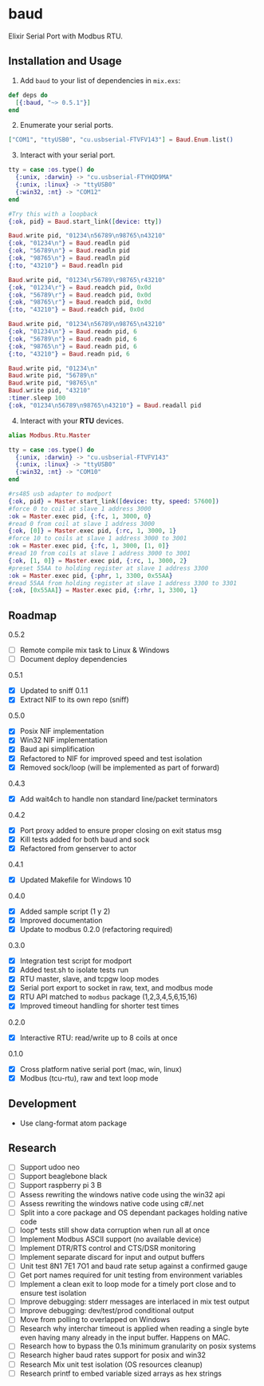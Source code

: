 # baud

Elixir Serial Port with Modbus RTU.

## Installation and Usage

  1. Add `baud` to your list of dependencies in `mix.exs`:

  ```elixir
  def deps do
    [{:baud, "~> 0.5.1"}]
  end
  ```

  2. Enumerate your serial ports.

  ```elixir
  ["COM1", "ttyUSB0", "cu.usbserial-FTVFV143"] = Baud.Enum.list()
  ```

  3. Interact with your serial port.

  ```elixir
  tty = case :os.type() do
    {:unix, :darwin} -> "cu.usbserial-FTYHQD9MA"
    {:unix, :linux} -> "ttyUSB0"
    {:win32, :nt} -> "COM12"
  end

  #Try this with a loopback
  {:ok, pid} = Baud.start_link([device: tty])

  Baud.write pid, "01234\n56789\n98765\n43210"
  {:ok, "01234\n"} = Baud.readln pid
  {:ok, "56789\n"} = Baud.readln pid
  {:ok, "98765\n"} = Baud.readln pid
  {:to, "43210"} = Baud.readln pid

  Baud.write pid, "01234\r56789\r98765\r43210"
  {:ok, "01234\r"} = Baud.readch pid, 0x0d
  {:ok, "56789\r"} = Baud.readch pid, 0x0d
  {:ok, "98765\r"} = Baud.readch pid, 0x0d
  {:to, "43210"} = Baud.readch pid, 0x0d

  Baud.write pid, "01234\n56789\n98765\n43210"
  {:ok, "01234\n"} = Baud.readn pid, 6
  {:ok, "56789\n"} = Baud.readn pid, 6
  {:ok, "98765\n"} = Baud.readn pid, 6
  {:to, "43210"} = Baud.readn pid, 6

  Baud.write pid, "01234\n"
  Baud.write pid, "56789\n"
  Baud.write pid, "98765\n"
  Baud.write pid, "43210"
  :timer.sleep 100
  {:ok, "01234\n56789\n98765\n43210"} = Baud.readall pid
  ```

  4. Interact with your **RTU** devices.

  ```elixir    
  alias Modbus.Rtu.Master

  tty = case :os.type() do
    {:unix, :darwin} -> "cu.usbserial-FTVFV143"
    {:unix, :linux} -> "ttyUSB0"
    {:win32, :nt} -> "COM10"
  end

  #rs485 usb adapter to modport
  {:ok, pid} = Master.start_link([device: tty, speed: 57600])
  #force 0 to coil at slave 1 address 3000
  :ok = Master.exec pid, {:fc, 1, 3000, 0}
  #read 0 from coil at slave 1 address 3000
  {:ok, [0]} = Master.exec pid, {:rc, 1, 3000, 1}
  #force 10 to coils at slave 1 address 3000 to 3001
  :ok = Master.exec pid, {:fc, 1, 3000, [1, 0]}
  #read 10 from coils at slave 1 address 3000 to 3001
  {:ok, [1, 0]} = Master.exec pid, {:rc, 1, 3000, 2}
  #preset 55AA to holding register at slave 1 address 3300
  :ok = Master.exec pid, {:phr, 1, 3300, 0x55AA}
  #read 55AA from holding register at slave 1 address 3300 to 3301
  {:ok, [0x55AA]} = Master.exec pid, {:rhr, 1, 3300, 1}
  ```

## Roadmap

0.5.2

- [ ] Remote compile mix task to Linux & Windows
- [ ] Document deploy dependencies

0.5.1

- [x] Updated to sniff 0.1.1
- [x] Extract NIF to its own repo (sniff)

0.5.0

- [x] Posix NIF implementation
- [x] Win32 NIF implementation
- [x] Baud api simplification
- [x] Refactored to NIF for improved speed and test isolation
- [x] Removed sock/loop (will be implemented as part of forward)

0.4.3

- [x] Add wait4ch to handle non standard line/packet terminators

0.4.2

- [x] Port proxy added to ensure proper closing on exit status msg
- [x] Kill tests added for both baud and sock
- [x] Refactored from genserver to actor

0.4.1

- [x] Updated Makefile for Windows 10

0.4.0

- [x] Added sample script (1 y 2)
- [x] Improved documentation
- [x] Update to modbus 0.2.0 (refactoring required)

0.3.0

- [x] Integration test script for modport
- [x] Added test.sh to isolate tests run
- [x] RTU master, slave, and tcpgw loop modes
- [x] Serial port export to socket in raw, text, and modbus mode
- [x] RTU API matched to `modbus` package (1,2,3,4,5,6,15,16)
- [x] Improved timeout handling for shorter test times

0.2.0

- [x] Interactive RTU: read/write up to 8 coils at once

0.1.0

- [x] Cross platform native serial port (mac, win, linux)
- [x] Modbus (tcu-rtu), raw and text loop mode

## Development

- Use clang-format atom package

## Research

- [ ] Support udoo neo
- [ ] Support beaglebone black
- [ ] Support raspberry pi 3 B
- [ ] Assess rewriting the windows native code using the win32 api
- [ ] Assess rewriting the windows native code using c#/.net
- [ ] Split into a core package and OS dependant packages holding native code
- [ ] loop* tests still show data corruption when run all at once
- [ ] Implement Modbus ASCII support (no available device)
- [ ] Implement DTR/RTS control and CTS/DSR monitoring
- [ ] Implement separate discard for input and output buffers
- [ ] Unit test 8N1 7E1 7O1 and baud rate setup against a confirmed gauge
- [ ] Get port names required for unit testing from environment variables
- [ ] Implement a clean exit to loop mode for a timely port close and to ensure test isolation
- [ ] Improve debugging: stderr messages are interlaced in mix test output
- [ ] Improve debugging: dev/test/prod conditional output
- [ ] Move from polling to overlapped on Windows
- [ ] Research why interchar timeout is applied when reading a single byte even having many already in the input buffer. Happens on MAC.
- [ ] Research how to bypass the 0.1s minimum granularity on posix systems
- [ ] Research higher baud rates support for posix and win32
- [ ] Research Mix unit test isolation (OS resources cleanup)
- [ ] Research printf to embed variable sized arrays as hex strings
